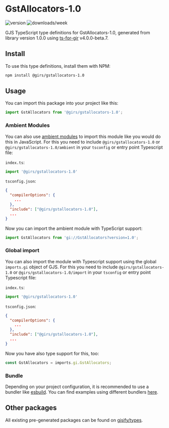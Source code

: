 
# GstAllocators-1.0

![version](https://img.shields.io/npm/v/@girs/gstallocators-1.0)
![downloads/week](https://img.shields.io/npm/dw/@girs/gstallocators-1.0)


GJS TypeScript type definitions for GstAllocators-1.0, generated from library version 1.0.0 using [ts-for-gir](https://github.com/gjsify/ts-for-gir) v4.0.0-beta.7.


## Install

To use this type definitions, install them with NPM:
```bash
npm install @girs/gstallocators-1.0
```

## Usage

You can import this package into your project like this:
```ts
import GstAllocators from '@girs/gstallocators-1.0';
```

### Ambient Modules

You can also use [ambient modules](https://github.com/gjsify/ts-for-gir/tree/main/packages/cli#ambient-modules) to import this module like you would do this in JavaScript.
For this you need to include `@girs/gstallocators-1.0` or `@girs/gstallocators-1.0/ambient` in your `tsconfig` or entry point Typescript file:

`index.ts`:
```ts
import '@girs/gstallocators-1.0'
```

`tsconfig.json`:
```json
{
  "compilerOptions": {
    ...
  },
  "include": ["@girs/gstallocators-1.0"],
  ...
}
```

Now you can import the ambient module with TypeScript support: 

```ts
import GstAllocators from 'gi://GstAllocators?version=1.0';
```

### Global import

You can also import the module with Typescript support using the global `imports.gi` object of GJS.
For this you need to include `@girs/gstallocators-1.0` or `@girs/gstallocators-1.0/import` in your `tsconfig` or entry point Typescript file:

`index.ts`:
```ts
import '@girs/gstallocators-1.0'
```

`tsconfig.json`:
```json
{
  "compilerOptions": {
    ...
  },
  "include": ["@girs/gstallocators-1.0"],
  ...
}
```

Now you have also type support for this, too:

```ts
const GstAllocators = imports.gi.GstAllocators;
```

### Bundle

Depending on your project configuration, it is recommended to use a bundler like [esbuild](https://esbuild.github.io/). You can find examples using different bundlers [here](https://github.com/gjsify/ts-for-gir/tree/main/examples).

## Other packages

All existing pre-generated packages can be found on [gjsify/types](https://github.com/gjsify/types).

